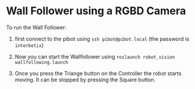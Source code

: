 # Wall Follower using a RGBD Camera

To run the Wall Follower: 
1. first connect to the pibot using  `ssh pibot@pibot.local`
(the password is `interbotix`)

2. Now you can start the Wallfollower using  `roslaunch robot_vision wallfollowing.launch`

3. Once you press the Triange button on the Controller the robot starts moving. It can be stopped by pressing the Square button.
